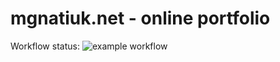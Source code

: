 # mgnatiuk.net - online portfolio 

Workflow status: ![example workflow](https://github.com/mgnatiuk/mgnatiuk.github.io/actions/workflows/azure-static-web-apps-jolly-desert-00a5f1703.yml/badge.svg)
